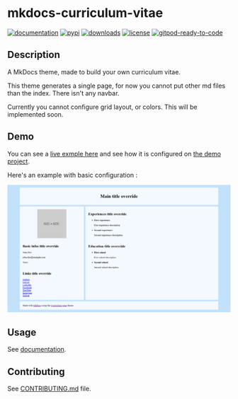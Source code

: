 # mkdocs-curriculum-vitae

[![documentation](https://img.shields.io/badge/docs-mkdocs--curriculum--vitae-blue.svg?style=flat)](https://paul-riviere.github.io/mkdocs-curriculum-vitae/)
[![pypi](https://img.shields.io/pypi/v/mkdocs-curriculum-vitae.svg)](https://pypi.org/project/mkdocs-curriculum-vitae/)
[![downloads](https://img.shields.io/pypi/dm/mkdocs-curriculum-vitae.svg)](https://pypi.org/project/mkdocs-curriculum-vitae/)
[![license](https://img.shields.io/pypi/l/mkdocs-curriculum-vitae.svg)](https://pypi.python.org/pypi/mkdocs-curriculum-vitae)
[![gitpod-ready-to-code](https://img.shields.io/badge/gitpod-ready--to--code-blue?logo=gitpod)](https://gitpod.io/#https://github.com/Paul-Riviere/mkdocs-curriculum-vitae)

## Description

A MkDocs theme, made to build your own curriculum vitae.

This theme generates a single page, for now you cannot put other md files than the index. There isn't any navbar.

Currently you cannot configure grid layout, or colors. This will be implemented soon.

## Demo

You can see a [live exmple here](https://paul-riviere.github.io/mkdocs-curriculum-vitae-example/) and see how it is configured on [the demo project](https://github.com/Paul-Riviere/mkdocs-curriculum-vitae-example).

Here's an example with basic configuration :

![](docs/assets/example.png)

## Usage

See [documentation](https://paul-riviere.github.io/mkdocs-curriculum-vitae/how-to-use-it/).

## Contributing

See [CONTRIBUTING.md](CONTRIBUTING.md) file.